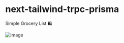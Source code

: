# next-tailwind-trpc-prisma
Simple Grocery List 🛍

![image](https://res.cloudinary.com/dj5iihhqv/image/upload/v1654636896/Kapture_2022-06-07_at_22.19.07-min_vsi8p5.gif)